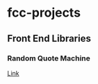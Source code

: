 # fcc-projects

## Front End Libraries

### Random Quote Machine

[Link](https://bjm.me.uk/fcc-projects/front-end-libraries/random-quote-machine/)
